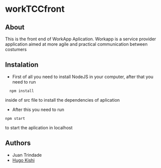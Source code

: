 # workTCCfront

## About
This is the front end of WorkApp Aplication. 
Workapp is a service provider application aimed at more agile and practical communication between costumers


## Instalation  
- First of all you need to install NodeJS in your computer, after that you need to run  
```npm
  npm install
```
  inside of src file to install the dependencies of aplication


- After this you need to run 
```npm
npm start
```
  to start the aplication in localhost

## Authors
- Juan Trindade
- [Hugo Kishi](https://github.com/hugokishi)
